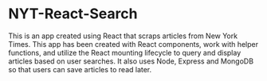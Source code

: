 # NYT-React-Search
This is an app created using React that scraps articles from New York Times. This app has been created with React components,  work with helper functions, and utilize the React mounting lifecycle to query and display articles based on user searches.  It also uses Node, Express and MongoDB so that users can save articles to read later.
